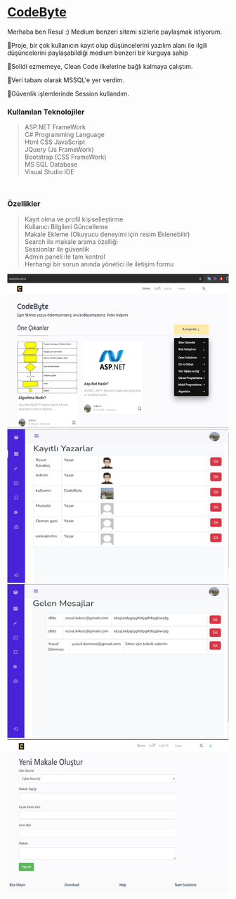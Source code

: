 # [CodeByte](https://www.codebyte.com.tr)

Merhaba ben Resul :) Medium benzeri sitemi sizlerle paylaşmak istiyorum. <br />

📌Proje, bir çok kullanıcın kayıt olup düşüncelerini yazılım alanı ile ilgili düşüncelerini paylaşabildiği medium benzeri bir kurguya sahip 

📌Solidi ezmemeye, Clean Code ilkelerine bağlı kalmaya çalıştım. <br />

📌Veri tabanı olarak MSSQL'e yer verdim. <br />

📌Güvenlik işlemlerinde Session kullandım. <br />

### Kullanılan Teknolojiler <br />

> ASP.NET FrameWork <br />
> C# Programming Language <br />
> Html CSS JavaScript <br />
> JQuery (Js FrameWork) <br />
> Bootstrap (CSS FrameWork) <br />
> MS SQL Database <br />
> Visual Studio IDE <br />

<br />


### Özellikler <br />
> Kayıt olma ve profil kişiselleştirme <br />
> Kullanıcı Bilgileri Güncelleme <br />
> Makale Ekleme (Okuyucu deneyimi için resim Eklenebilir) <br />
> Search ile makale arama özelliği <br />
> Sessionlar ile güvenlik <br />
> Admin paneli ile tam kontrol <br />
> Herhangi bir sorun anında yönetici ile iletişim formu <br />

<img src="images/Ekran görüntüsü 2024-04-23 144705.jpg" alt="Proje Resmi" width="600" height="350">
<img src="images/Ekran görüntüsü 2024-04-23 144809.jpg" alt="Proje Resmi" width="600" height="350">
<img src="images/Ekran görüntüsü 2024-04-23 145012.jpg" alt="Proje Resmi" width="600" height="350">
<img src="images/Ekran görüntüsü 2024-04-23 145106.jpg" alt="Proje Resmi" width="600" height="350">

